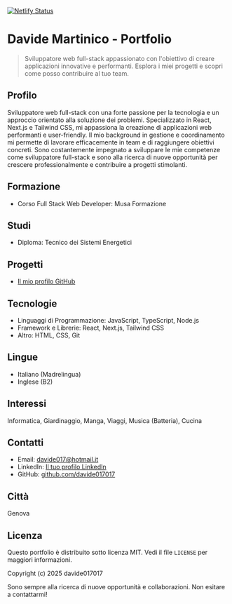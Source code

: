 [![Netlify Status](https://api.netlify.com/api/v1/badges/f2b73822-c09e-4f35-aab8-b64d7839c357/deploy-status)](https://app.netlify.com/sites/davide-martinico-portfolio/deploys)

# Davide Martinico - Portfolio

> Sviluppatore web full-stack appassionato con l'obiettivo di creare applicazioni innovative e performanti. Esplora i miei progetti e scopri come posso contribuire al tuo team.

## Profilo

Sviluppatore web full-stack con una forte passione per la tecnologia e un approccio orientato alla soluzione dei problemi. Specializzato in React, Next.js e Tailwind CSS, mi appassiona la creazione di applicazioni web performanti e user-friendly. Il mio background in gestione e coordinamento mi permette di lavorare efficacemente in team e di raggiungere obiettivi concreti. Sono costantemente impegnato a sviluppare le mie competenze come sviluppatore full-stack e sono alla ricerca di nuove opportunità per crescere professionalmente e contribuire a progetti stimolanti.

## Formazione

*   Corso Full Stack Web Developer: Musa Formazione

## Studi

*   Diploma: Tecnico dei Sistemi Energetici

## Progetti

*   [Il mio profilo GitHub](https://github.com/davide017017)

## Tecnologie

*   Linguaggi di Programmazione: JavaScript, TypeScript, Node.js
*   Framework e Librerie: React, Next.js, Tailwind CSS
*   Altro: HTML, CSS, Git

## Lingue

*   Italiano (Madrelingua)
*   Inglese (B2)

## Interessi

Informatica, Giardinaggio, Manga, Viaggi, Musica (Batteria), Cucina

## Contatti

*   Email: davide017@hotmail.it
*   LinkedIn: [Il tuo profilo LinkedIn](https://www.linkedin.com/in/iltuoprofilo)
*   GitHub: [github.com/davide017017](https://github.com/davide017017)

## Città

Genova

## Licenza

Questo portfolio è distribuito sotto licenza MIT. Vedi il file `LICENSE` per maggiori informazioni.

Copyright (c) 2025 davide017017

Sono sempre alla ricerca di nuove opportunità e collaborazioni. Non esitare a contattarmi!